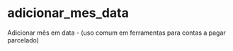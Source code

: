# adicionar_mes_data
Adicionar mês em data - (uso comum em ferramentas para contas a pagar parcelado)
